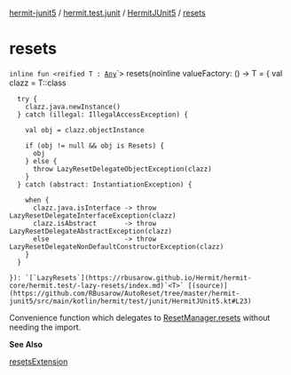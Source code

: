 [hermit-junit5](../../index.md) / [hermit.test.junit](../index.md) / [HermitJUnit5](index.md) / [resets](./resets.md)

# resets

`inline fun <reified T : `[`Any`](https://kotlinlang.org/api/latest/jvm/stdlib/kotlin/-any/index.html)`> resets(noinline valueFactory: () -> T = {
      val clazz = T::class

      try {
        clazz.java.newInstance()
      } catch (illegal: IllegalAccessException) {

        val obj = clazz.objectInstance

        if (obj != null && obj is Resets) {
          obj
        } else {
          throw LazyResetDelegateObjectException(clazz)
        }
      } catch (abstract: InstantiationException) {

        when {
          clazz.java.isInterface -> throw LazyResetDelegateInterfaceException(clazz)
          clazz.isAbstract       -> throw LazyResetDelegateAbstractException(clazz)
          else                   -> throw LazyResetDelegateNonDefaultConstructorException(clazz)
        }
      }

    }): `[`LazyResets`](https://rbusarow.github.io/Hermit/hermit-core/hermit.test/-lazy-resets/index.md)`<T>` [(source)](https://github.com/RBusarow/AutoReset/tree/master/hermit-junit5/src/main/kotlin/hermit/test/junit/HermitJUnit5.kt#L23)

Convenience function which delegates to [ResetManager.resets](https://rbusarow.github.io/Hermit/hermit-core/hermit.test/resets.md) without needing the import.

**See Also**

[resetsExtension](https://rbusarow.github.io/Hermit/hermit-core/hermit.test/resets.md)

